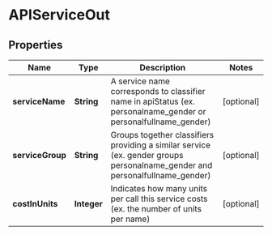 
# APIServiceOut

## Properties
Name | Type | Description | Notes
------------ | ------------- | ------------- | -------------
**serviceName** | **String** | A service name corresponds to classifier name in apiStatus (ex. personalname_gender or personalfullname_gender) |  [optional]
**serviceGroup** | **String** | Groups together classifiers providing a similar service (ex. gender groups personalname_gender and personalfullname_gender) |  [optional]
**costInUnits** | **Integer** | Indicates how many units per call this service costs (ex. the number of units per name) |  [optional]



